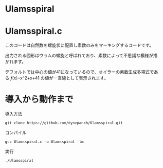 # Ulamsspiral


# Ulamsspiral.c

このコードは自然数を螺旋状に配置し素数のみをマーキングするコードです。

出力される図形はウラムの螺旋と呼ばれており、素数によって不思議な模様が描かれます。

デフォルトでは中心の値が41になっているので、オイラーの素数生成多項式である
$f(x)=$x^2+x+41
の値が一直線として表示されます。

# 導入から動作まで

導入方法

`git clone https://github.com/dynepanch/Ulamsspiral.git`

コンパイル

`gcc Ulamsspiral.c -o Ulamsspiral -lm`

実行

`./Ulamsspiral`
